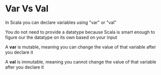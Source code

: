 # Var Vs Val

In Scala you can declare variables using "var" or "val"

You do not need to provide a datatype because Scala is smart enough to figure our the datatype on its own based on your input

A **var** is mutable, meaning you can change the value of that variable after you declare it

A **val** is immutable, meaning you cannot change the value of that variable after you declare it
